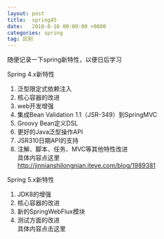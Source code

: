 ```yaml
---
layout: post
title:  spring45
date:   2018-8-16 00:00:00 +0800
categories: spring
tag: 区别
---
```


随便记录一下spring新特性，以便日后学习

Spring 4.x新特性

1. 泛型限定式依赖注入   
2. 核心容器的改进   
3. web开发增强   
4. 集成Bean Validation 1.1（JSR-349）到SpringMVC   
5. Groovy Bean定义DSL   
6. 更好的Java泛型操作API   
7. JSR310日期API的支持   
8. 注解、脚本、任务、MVC等其他特性改进   
具体内容点这里   
http://jinnianshilongnian.iteye.com/blog/1989381   

Spring 5.x新特性   
1. JDK8的增强   
2. 核心容器的改进   
3. 新的SpringWebFlux模块   
4. 测试方面的改进   
具体内容点击这里   
